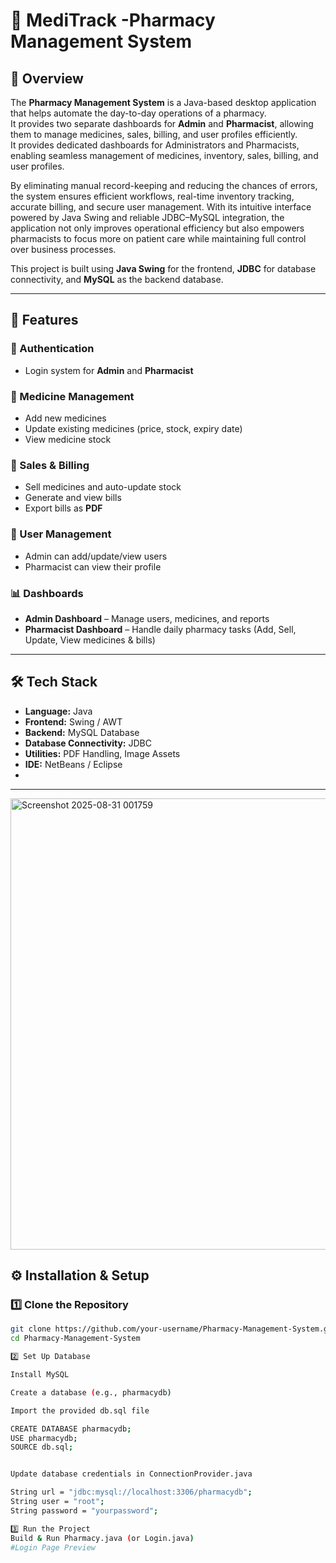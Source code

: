 # 💊 MediTrack -Pharmacy Management System  

## 📖 Overview  
The **Pharmacy Management System** is a Java-based desktop application that helps automate the day-to-day operations of a pharmacy.  
It provides two separate dashboards for **Admin** and **Pharmacist**, allowing them to manage medicines, sales, billing, and user profiles efficiently.  
It provides dedicated dashboards for Administrators and Pharmacists, enabling seamless management of medicines, inventory, sales, billing, and user profiles.

By eliminating manual record-keeping and reducing the chances of errors, the system ensures efficient workflows, real-time inventory tracking, accurate billing, and secure user management. With its intuitive interface powered by Java Swing and reliable JDBC–MySQL integration, the application not only improves operational efficiency but also empowers pharmacists to focus more on patient care while maintaining full control over business processes.

This project is built using **Java Swing** for the frontend, **JDBC** for database connectivity, and **MySQL** as the backend database.  

---


## 🚀 Features  

### 🔐 Authentication  
- Login system for **Admin** and **Pharmacist**  

### 💊 Medicine Management  
- Add new medicines  
- Update existing medicines (price, stock, expiry date)  
- View medicine stock  

### 🛒 Sales & Billing  
- Sell medicines and auto-update stock  
- Generate and view bills  
- Export bills as **PDF**  

### 👤 User Management  
- Admin can add/update/view users  
- Pharmacist can view their profile  

### 📊 Dashboards  
- **Admin Dashboard** – Manage users, medicines, and reports  
- **Pharmacist Dashboard** – Handle daily pharmacy tasks (Add, Sell, Update, View medicines & bills)  

---

## 🛠️ Tech Stack  

- **Language:** Java  
- **Frontend:** Swing / AWT  
- **Backend:** MySQL Database  
- **Database Connectivity:** JDBC  
- **Utilities:** PDF Handling, Image Assets  
- **IDE:** NetBeans / Eclipse
- 

---
<img width="1279" height="722" alt="Screenshot 2025-08-31 001759" src="https://github.com/user-attachments/assets/069a7f1d-e694-4c7a-8c02-bfe87b3570ca" />


## ⚙️ Installation & Setup  

### 1️⃣ Clone the Repository  
```bash
git clone https://github.com/your-username/Pharmacy-Management-System.git
cd Pharmacy-Management-System

2️⃣ Set Up Database

Install MySQL

Create a database (e.g., pharmacydb)

Import the provided db.sql file

CREATE DATABASE pharmacydb;
USE pharmacydb;
SOURCE db.sql;


Update database credentials in ConnectionProvider.java

String url = "jdbc:mysql://localhost:3306/pharmacydb";
String user = "root";
String password = "yourpassword";

3️⃣ Run the Project
Build & Run Pharmacy.java (or Login.java)
#Login Page Preview

